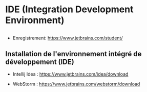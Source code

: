# IDE (Integration Development Environment)

## 

* Enregistrement: https://www.jetbrains.com/student/


## Installation de l'environnement intégré de développement (IDE)

* Intellij Idea : https://www.jetbrains.com/idea/download

* WebStorm : https://www.jetbrains.com/webstorm/download


